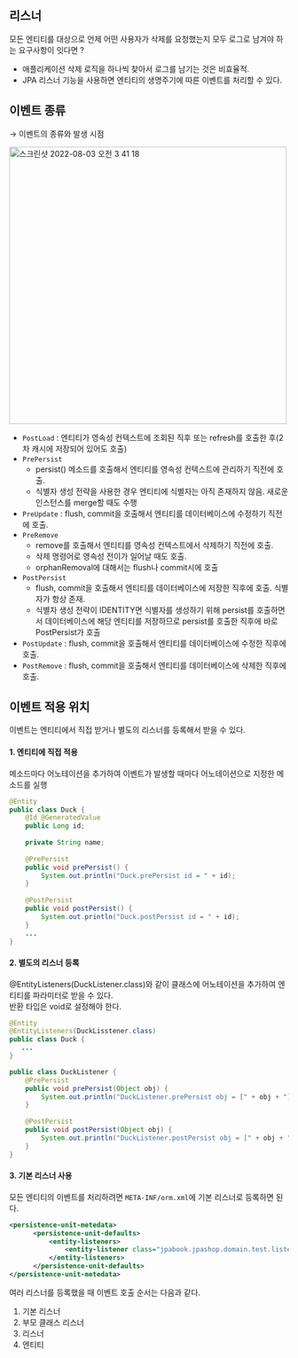 ## 리스너

모든 엔티티를 대상으로 언제 어떤 사용자가 삭제를 요청했는지 모두 로그로 남겨야 하는 요구사항이 잇다면 ?
* 애플리케이션 삭제 로직을 하나씩 찾아서 로그를 남기는 것은 비효율적.
* JPA 리스너 기능을 사용하면 엔티티의 생명주기에 따른 이벤트를 처리할 수 있다.

## 이벤트 종류

→ 이벤트의 종류와 발생 시점

<img width="500" alt="스크린샷 2022-08-03 오전 3 41 18" src="https://user-images.githubusercontent.com/97823928/182449601-ce061bd4-eeb6-4548-a814-e37be7f35219.png">

* ```PostLoad``` : 엔티티가 영속성 컨텍스트에 조회된 직후 또는 refresh를 호출한 후(2차 캐시에 저장되어 있어도 호출)
* ```PrePersist``` 
  * persist() 메소드를 호출해서 엔티티를 영속성 컨텍스트에 관리하기 직전에 호출. 
  * 식별자 생성 전략을 사용한 경우 엔티티에 식별자는 아직 존재하지 않음. 새로운 인스턴스를 merge할 때도 수행
* ```PreUpdate``` : flush, commit을 호출해서 엔티티를 데이터베이스에 수정하기 직전에 호출.
* ```PreRemove```
  * remove를 호출해서 엔티티를 영속성 컨텍스트에서 삭제하기 직전에 호출. 
  * 삭제 명령어로 영속성 전이가 일어날 때도 호출. 
  * orphanRemoval에 대해서는 flush나 commit시에 호출
* ```PostPersist```
  * flush, commit을 호출해서 엔티티를 데이터베이스에 저장한 직후에 호출. 식별자가 항상 존재. 
  * 식별자 생성 전략이 IDENTITY면 식별자를 생성하기 위해 persist를 호출하면서 데이터베이스에 해당 엔티티를 저장하므로 persist를 호출한 직후에 바로 PostPersist가 호출
* ```PostUpdate``` : flush, commit을 호출해서 엔티티를 데이터베이스에 수정한 직후에 호출.
* ```PostRemove``` : flush, commit을 호출해서 엔티티를 데이터베이스에 삭제한 직후에 호출.

## 이벤트 적용 위치

이벤트는 엔티티에서 직접 받거나 별도의 리스너를 등록해서 받을 수 있다.

#### 1. 엔티티에 직접 적용

메소드마다 어노테이션을 추가하여 이벤트가 발생할 때마다 어노테이션으로 지정한 메소드를 실행

```java
@Entity 
public class Duck {
    @Id @GeneratedValue
    public Long id;
    
    private String name;
    
    @PrePersist
    public void prePersist() {
        System.out.println("Duck.prePersist id = " + id);
    }
    
    @PostPersist
    public void postPersist() {
        System.out.println("Duck.postPersist id = " + id);
    }
    ...
}
```


#### 2. 별도의 리스너 등록

@EntityListeners(DuckListener.class)와 같이 클래스에 어노테이션을 추가하여 엔티티를 파라미터로 받을 수 있다.   
반환 타입은 void로 설정해야 한다.

```java
@Entity
@EntityListeners(DuckLisstener.class)
public class Duck {
   ...
}

public class DuckListener {
    @PrePersist
    public void prePersist(Object obj) {
        System.out.println("DuckListener.prePersist obj = [" + obj + "]");
    }
    
    @PostPersist
    public void postPersist(Object obj) {
        System.out.println("DuckListener.postPersist obj = [" + obj + "]");
    }
}
```

#### 3. 기본 리스너 사용

모든 엔티티의 이벤트를 처리하려면 ```META-INF/orm.xml```에 기본 리스너로 등록하면 된다.

```xml
<persistence-unit-metedata>
      <persistence-unit-defaults>
          <entity-listeners>
              <entity-listener class="jpabook.jpashop.domain.test.listener.DefaultListener"/>
          </entity-listeners>
      </persistence-unit-defaults>
</persistence-unit-metedata>
```

여러 리스너를 등록했을 때 이벤트 호출 순서는 다음과 같다.
1. 기본 리스너
2. 부모 클래스 리스너
3. 리스너
4. 엔티티
